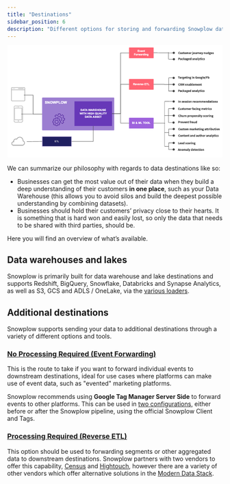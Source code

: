 ```yaml
---
title: "Destinations"
sidebar_position: 6
description: "Different options for storing and forwarding Snowplow data"
---
```


![](images/usecasearch.png)

We can summarize our philosophy with regards to data destinations like so:

- Businesses can get the most value out of their data when they build a deep understanding of their customers **in one place**, such as your Data Warehouse (this allows you to avoid silos and build the deepest possible understanding by combining datasets).
- Businesses should hold their customers’ privacy close to their hearts. It is something that is hard won and easily lost, so only the data that needs to be shared with third parties, should be.

Here you will find an overview of what’s available.

## Data warehouses and lakes

Snowplow is primarily built for data warehouse and lake destinations and supports Redshift, BigQuery, Snowflake, Databricks and Synapse Analytics, as well as S3, GCS and ADLS / OneLake, via the [various loaders](/docs/storing-querying/storage-options/index.md).

## Additional destinations

Snowplow supports sending your data to additional destinations through a variety of different options and tools.

### [No Processing Required (Event Forwarding)](/docs/destinations/forwarding-events/index.md)

This is the route to take if you want to forward individual events to downstream destinations, ideal for use cases where platforms can make use of event data, such as "evented" marketing platforms.

Snowplow recommends using **Google Tag Manager Server Side** to forward events to other platforms. This can be used in [two configurations](/docs/destinations/forwarding-events/google-tag-manager-server-side/index.md), either before or after the Snowplow pipeline, using the official Snowplow Client and Tags.

### [Processing Required (Reverse ETL)](/docs/destinations/reverse-etl/index.md)

This option should be used to forwarding segments or other aggregated data to downstream destinations. Snowplow partners with two vendors to offer this capability, [Census](https://www.getcensus.com/) and [Hightouch](https://hightouch.io/), however there are a variety of other vendors which offer alternative solutions in the [Modern Data Stack](https://snowplowanalytics.com/blog/2021/05/12/modern-data-stack/).
